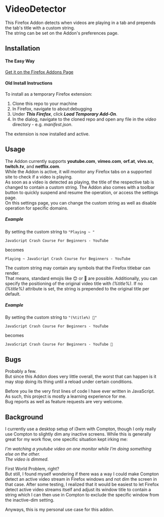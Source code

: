 # VideoDetector

This Firefox Addon detects when videos are playing in a tab and prepends the tab's title with a custom string.  
The string can be set on the Addon's preferences page.


## Installation

#### The Easy Way
 
[Get it on the Firefox Addons Page](https://addons.mozilla.org/de/firefox/addon/videodetector/)

#### Old Install Instructions
To install as a temporary Firefox extension:

1. Clone this repo to your machine
2. In Firefox, navigate to about:debugging
3. Under _**This Firefox**_, click _**Load Temporary Add-On**_.
4. In the dialog, navigate to the cloned repo and open any file in the _video_ directory - e.g. _manifest.json_.

The extension is now installed and active.

## Usage

The Addon currently supports **youtube.com**, **vimeo.com**, **orf.at**, **vivo.sx**, **twitch.tv**, and **netflix.com**.  
While the Addon is active, it will monitor any Firefox tabs on a supported site to check if a video is playing.  
As soon as a video is detected as playing, the title of the respective tab is changed to contain a custom string.
The Addon also comes with a toolbar button to quickly suspend and resume the operation, or access the settings page.  
On this settings page, you can change the custom string as well as disable operation for specific domains.

##### Example
By setting the custom string to `"Playing ~ "`

    JavaScript Crash Course For Beginners - YouTube
becomes

    Playing ~ JavaScript Crash Course For Beginners - YouTube

The custom string may contain any symbols that the Firefox titlebar can render.  
That means, standard emojis like 😊 or 🖤 are possible. Additionally, you can specify the positioning of the original video title with _(%title%)_. If no _(%title%)_ attribute is set, the string is prepended to the original title per default.

##### Example
By setting the custom string to `"(%title%) 🖤"`

	JavaScript Crash Course For Beginners - YouTube
becomes

	JavaScript Crash Course For Beginners - YouTube 🖤
## Bugs

Probably a few.  
But since this Addon does very little overall, the worst that can happen is it may stop doing its thing until a reload under certain conditions.  

Before you lie the very first lines of code I have ever written in JavaScript.
As such, this project is mostly a learning experience for me.  
Bug reports as well as feature requests are very welcome.

## Background

I currently use a desktop setup of i3wm with Compton, though I only really use Compton to slightly dim any inactive screens.
While this is generally great for my work flow, one specific situation kept irking me:

_I'm watching a youtube video on one monitor while I'm doing something else on the other.  
The video is dimmed._

First World Problem, right?  
But still, I found myself wondering if there was a way I could make Compton detect an active 
video stream in Firefox windows and not dim the screen in that case. After some testing, I realized that it would be easiest to
let Firefox detect active video streams itself and adjust its window title to contain a string which I can then use in Compton to exclude 
the specific window from the inactive-dim setting.

Anyways, this is my personal use case for this addon. 



